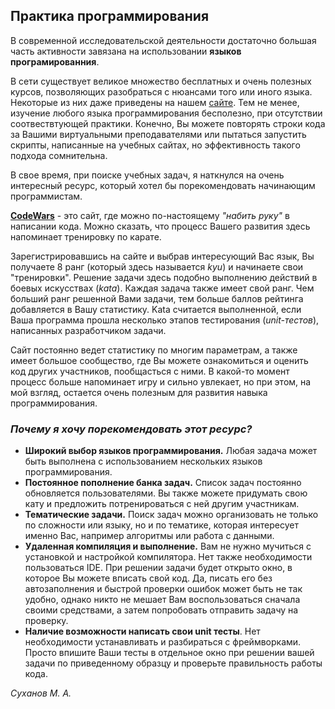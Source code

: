 ## Практика программирования

В современной исследовательской деятельности достаточно большая часть активности завязана на использовании **языков програмированния**.

В сети существует великое множество бесплатных и очень полезных курсов, позволяющих разобраться с нюансами того или иного языка. Некоторые из них даже приведены на нашем [сайте](https://research-instruments.github.io/catalogue/). Тем не менее, изучение любого языка программирования бесполезно, при отсутствии соотвествтующей практики.
Конечно, Вы можете повторять строки кода за Вашими виртуальными преподавателями или пытаться запустить скрипты, написанные на учебных сайтах, но эффективность такого подхода сомнительна.

В свое время, при поиске учебных задач, я наткнулся на очень интересный ресурс, который хотел бы порекомендовать начинающим программистам.

[**CodeWars**](https://www.codewars.com/) - это сайт, где можно по-настоящему *"набить руку"* в написании кода.
Можно сказать, что процесс Вашего развития здесь напоминает тренировку по карате. 

Зарегистрировавшись на сайте и выбрав интересующий Вас язык, Вы получаете 8 ранг (который здесь называется *kyu*) и начинаете свои "тренировки". 
Решение задачи здесь подобно выполнению действий в боевых искусствах (*kata*). Каждая задача также имеет свой ранг.
Чем больший ранг решенной Вами задачи, тем больше баллов рейтинга добавляется в Вашу статистику. Kata считается выполненной, если Ваша программа прошла несколько этапов тестирования (*unit-тестов*), написанных разработчиком задачи.


Сайт постоянно ведет статистику по многим параметрам, а также имеет большое сообщество, где Вы можете ознакомиться и оценить код других участников, пообщасться с ними.
В какой-то момент процесс больше напоминает игру и сильно увлекает, но при этом, на мой взгляд, остается очень полезным для развития навыка программирования.

### *Почему я хочу порекомендовать этот ресурс?*

* **Широкий выбор языков программирования.** Любая задача может быть выполнена с использованием нескольких языков программирования.
* **Постоянное пополнение банка задач.** Список задач постоянно обновляется пользователями. Вы также можете придумать свою кату и предложить потренироваться с ней другим участникам.
* **Тематические задачи.** Поиск задач можно организовать не только по сложности или языку, но и по тематике, которая интересует именно Вас, например алгоритмы или работа с данными.
* **Удаленная компиляция и выполнение.** Вам не нужно мучиться с установкой и настройкой компилятора. Нет также необходимости пользоваться IDE. При решении задачи будет открыто окно, в которое Вы можете вписать свой код. Да, писать его без автозаполнения и быстрой проверки ошибок может быть не так удобно, однако никто не мешает Вам воспользоваться сначала своими средствами, а затем попробовать отправить задачу на проверку.
* **Наличие возможности написать свои unit тесты**. Нет необходимости устанавливать и разбираться с фреймворками. Просто впишите Ваши тесты в отдельное окно при решении вашей задачи по приведенному образцу и проверьте правильность работы кода.

*Суханов М. А.*
